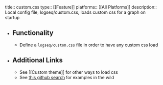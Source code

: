 title:: custom.css
type:: [[Feature]]
platforms:: [[All Platforms]] 
description:: Local config file, logseq/custom.css, loads custom css for a graph on startup

- ## Functionality
	- Define a `logseq/custom.css` file in order to have any custom css load
- ## Additional Links
	- See [[Custom theme]] for other ways to load css
	- See [this github search](https://cs.github.com/?scopeName=All+repos&scope=&q=path%3Alogseq%2Fcustom.css) for examples in the wild